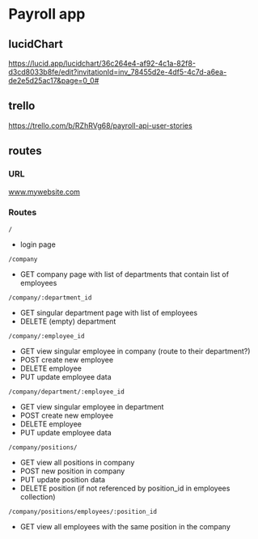 # Payroll app
## lucidChart
https://lucid.app/lucidchart/36c264e4-af92-4c1a-82f8-d3cd8033b8fe/edit?invitationId=inv_78455d2e-4df5-4c7d-a6ea-de2e5d25ac17&page=0_0#
## trello
https://trello.com/b/RZhRVg68/payroll-api-user-stories

## routes
### URL
www.mywebsite.com
### Routes

`/`
- login page

`/company`
- GET company page with list of departments that contain list of employees

`/company/:department_id`
- GET singular department page with list of employees
- DELETE (empty) department

`/company/:employee_id`
- GET view singular employee in company (route to their department?)
- POST create new employee
- DELETE employee
- PUT update employee data

`/company/department/:employee_id`
- GET view singular employee in department
- POST create new employee
- DELETE employee
- PUT update employee data

`/company/positions/`
- GET view all positions in company
- POST new position in company
- PUT update position data
- DELETE position (if not referenced by position_id in employees collection)

`/company/positions/employees/:position_id`
- GET view all employees with the same position in the company
